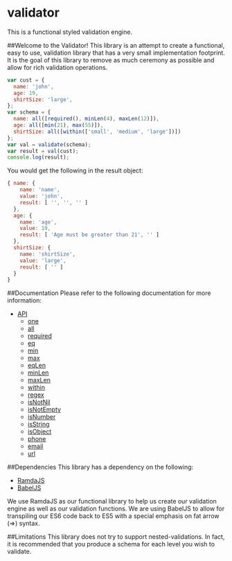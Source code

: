 # validator

This is a functional styled validation engine.

##Welcome to the Validator!
This library is an attempt to create a functional, easy to use, validation library that has a very small implementation footprint.  It is the goal of this library to remove as much ceremony as possible and allow for rich validation operations.

``` javascript
var cust = {
  name: 'john',
  age: 19,
  shirtSize: 'large',
};
var schema = {
  name: all([required(), minLen(4), maxLen(12)]),
  age: all([min(21), max(55)]),
  shirtSize: all([within(['small', 'medium', 'large'])])
};
var val = validate(schema);
var result = val(cust);
console.log(result);

```

You would get the following in the result object:

``` javascript
{ name: { 
    name: 'name', 
    value: 'john', 
    result: [ '', '', '' ] 
  },
  age: { 
    name: 'age',
    value: 19,
    result: [ 'Age must be greater than 21', '' ] 
  },
  shirtSize: { 
    name: 'shirtSize', 
    value: 'large', 
    result: [ '' ] 
  } 
}
```
##Documentation
Please refer to the following documentation for more information:

- [API](https://github.com/mattduffield/validator/blob/master/api.md)
  - [one](https://github.com/mattduffield/validator/blob/master/api.md#one)
  - [all](https://github.com/mattduffield/validator/blob/master/api.md#all)
  - [required](https://github.com/mattduffield/validator/blob/master/api.md#required)
  - [eq](https://github.com/mattduffield/validator/blob/master/api.md#eqtarget-fail)
  - [min](https://github.com/mattduffield/validator/blob/master/api.md)
  - [max](https://github.com/mattduffield/validator/blob/master/api.md)
  - [eqLen](https://github.com/mattduffield/validator/blob/master/api.md)
  - [minLen](https://github.com/mattduffield/validator/blob/master/api.md)
  - [maxLen](https://github.com/mattduffield/validator/blob/master/api.md)
  - [within](https://github.com/mattduffield/validator/blob/master/api.md)
  - [regex](https://github.com/mattduffield/validator/blob/master/api.md)
  - [isNotNil](https://github.com/mattduffield/validator/blob/master/api.md)
  - [isNotEmpty](https://github.com/mattduffield/validator/blob/master/api.md)
  - [isNumber](https://github.com/mattduffield/validator/blob/master/api.md)
  - [isString](https://github.com/mattduffield/validator/blob/master/api.md)
  - [isObject](https://github.com/mattduffield/validator/blob/master/api.md)
  - [phone](https://github.com/mattduffield/validator/blob/master/api.md)
  - [email](https://github.com/mattduffield/validator/blob/master/api.md)
  - [url](https://github.com/mattduffield/validator/blob/master/api.md)

##Dependencies
This library has a dependency on the following:

* [RamdaJS](http://ramdajs.com)
* [BabelJS](https://babeljs.io/)

We use RamdaJS as our functional library to help us create our validation engine as well as our validation functions.  We are using BabelJS to allow for transpiling our ES6 code back to ES5 with a special emphasis on fat arrow (=>) syntax.  

##Limitations
This library does not try to support nested-validations.  In fact, it is recommended that you produce a schema for each level you wish to validate.
